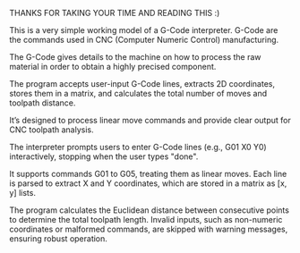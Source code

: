 THANKS FOR TAKING YOUR TIME AND READING THIS :)

This is a very simple working model of a G-Code interpreter. G-Code are the commands used in CNC (Computer Numeric Control) manufacturing.

The G-Code gives details to the machine on how to process the raw material in order to obtain a highly precised component.

The program accepts user-input G-Code lines, extracts 2D coordinates, stores them in a matrix, and calculates the total number of moves and toolpath distance.

It’s designed to process linear move commands and provide clear output for CNC toolpath analysis.

The interpreter prompts users to enter G-Code lines (e.g., G01 X0 Y0) interactively, stopping when the user types "done".

It supports commands G01 to G05, treating them as linear moves. Each line is parsed to extract X and Y coordinates, which are stored in a matrix as [x, y] lists. 

The program calculates the Euclidean distance between consecutive points to determine the total toolpath length. Invalid inputs, such as non-numeric coordinates or malformed commands, are skipped with warning messages, ensuring robust operation.
